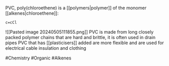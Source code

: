PVC, poly(chloroethene) is a [[polymers|polymer]] of the monomer [[alkenes|chloroethene]]:
```smiles
c=cCl
```
![[Pasted image 20240505111855.png]]
PVC is made from long closely packed polymer chains that are hard and brittle, it is often used in drain pipes
PVC that has [[plasticisers]] added are more flexible and are used for electrical cable insulation and clothing

#Chemistry #Organic #Alkenes 